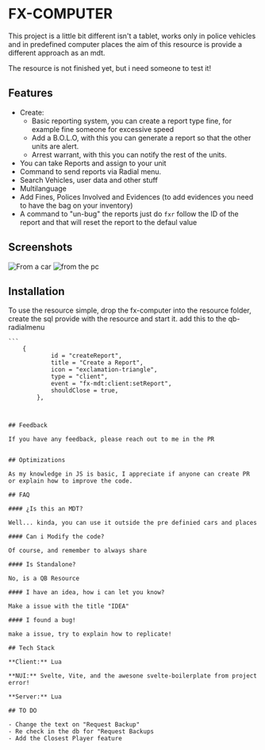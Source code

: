 
# FX-COMPUTER

This project is a little bit different isn't a tablet, works only in police vehicles and in predefined computer places the aim of this resource is provide a different approach as an mdt.

The resource is not finished yet, but i need someone to test it!

## Features

- Create:
    - Basic reporting system, you can create a report type fine, for example fine someone for excessive speed 
    - Add a B.O.L.O, with this you can generate a report so that the other units are alert.
    - Arrest warrant, with this you can notify the rest of the units.
- You can take Reports and assign to your unit
- Command to send reports via Radial menu.
- Search Vehicles, user data and other stuff
- Multilanguage
- Add Fines, Polices Involved and Evidences (to add evidences you need to have the bag on your inventory)
- A command to "un-bug" the reports just do ```fxr``` follow the ID of the report and that will reset the report to the defaul value


## Screenshots

![From a car](https://img001.prntscr.com/file/img001/SUuyBafxQLyjNCktzDm_KQ.png)
![from the pc](https://img001.prntscr.com/file/img001/-xyHXPwFSaGCIamAU8RLLw.png)


## Installation

To use the resource simple, drop the fx-computer into the resource folder, create the sql provide with the resource and start it.
add this to the qb-radialmenu

    ```
    	{
				id = "createReport",
				title = "Create a Report",
				icon = "exclamation-triangle",
				type = "client",
				event = "fx-mdt:client:setReport",
				shouldClose = true,
			},
```
    
    
## Feedback

If you have any feedback, please reach out to me in the PR


## Optimizations

As my knowledge in JS is basic, I appreciate if anyone can create PR or explain how to improve the code.

## FAQ

#### ¿Is this an MDT?

Well... kinda, you can use it outside the pre definied cars and places

#### Can i Modify the code?

Of course, and remember to always share 

#### Is Standalone?

No, is a QB Resource

#### I have an idea, how i can let you know?

Make a issue with the title "IDEA"

#### I found a bug!

make a issue, try to explain how to replicate!

## Tech Stack

**Client:** Lua

**NUI:** Svelte, Vite, and the awesone svelte-boilerplate from project error!

**Server:** Lua

## TO DO

- Change the text on "Request Backup"
- Re check in the db for "Request Backups
- Add the Closest Player feature

